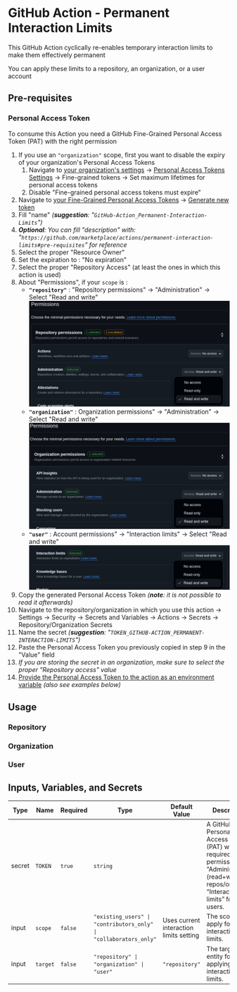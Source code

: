 # GitHub Action - Permanent Interaction Limits

This GitHub Action cyclically re-enables temporary interaction limits to make them effectively permanent

You can apply these limits to a repository, an organization, or a user account

## Pre-requisites

### Personal Access Token

To consume this Action you need a GitHub Fine-Grained Personal Access Token (PAT) with the right permission

1. If you use an `"organization"` scope, first you want to disable the expiry of your organization's Personal Access Tokens
	1. Navigate to [your organization's settings](https://github.com/organizations/<ORGANIZATION_NAME>/settings) → [Personal Access Tokens Settings](https://github.com/organizations/<ORGANIZATION_NAME>/settings/personal-access-tokens) → Fine-grained tokens → Set maximum lifetimes for personal access tokens
	2. Disable "Fine-grained personal access tokens must expire"
2. Navigate to [your Fine-Grained Personal Access Tokens](https://github.com/settings/personal-access-tokens) → [Generate new token](https://github.com/settings/personal-access-tokens/new)
3. Fill "name" _(**suggestion**: "`GitHub-Action_Permanent-Interaction-Limits`")_
4. _**Optional**: You can fill "description" with: "`https://github.com/marketplace/actions/permanent-interaction-limits#pre-requisites`" for reference_
5. Select the proper "Resource Owner"
6. Set the expiration to : "No expiration"
7. Select the proper "Repository Access" (at least the ones in which this action is used)
8. About "Permissions", if your `scope` is :
	- **`"repository"`** : "Repository permissions" → "Administration" → Select "Read and write"
	![Repository](docs/images/repository.png)
	- **`"organization"`** : Organization permissions" → "Administration" → Select "Read and write"
	![Organization](docs/images/organization.png)
	- **`"user"`** : Account permissions" → "Interaction limits" → Select "Read and write"
	![User](docs/images/user.png)
9. Copy the generated Personal Access Token _(**note**: it is not possible to read it afterwards)_
10. Navigate to the repository/organization in which you use this action → Settings → Security → Secrets and Variables → Actions → Secrets → Repository/Organization Secrets
11. Name the secret _(**suggestion**: "`TOKEN_GITHUB-ACTION_PERMANENT-INTERACTION-LIMITS`")_
12. Paste the Personal Access Token you previously copied in step 9 in the "Value" field
13. _If you are storing the secret in an organization, make sure to select the proper "Repository access" value_
14. [Provide the Personal Access Token to the action as an environment variable](https://docs.github.com/en/actions/how-tos/security-for-github-actions/security-guides/using-secrets-in-github-actions#using-secrets-in-a-workflow) _(also see examples below)_

## Usage

<!-- TEMPLATES -->

### Repository



### Organization



### User



## Inputs, Variables, and Secrets

| Type   | Name     | Required | Type                                                              | Default Value                           | Description                                                                                                                                         |
| ------ | -------- | -------- | ----------------------------------------------------------------- | --------------------------------------- | --------------------------------------------------------------------------------------------------------------------------------------------------- |
| secret | `TOKEN`  | `true`   | `string`                                                          |                                         | A GitHub Personal Access Token (PAT) with the required permissions: “Administration” (read+write) for repos/orgs or “Interaction limits” for users. |
| input  | `scope`  | `false`  | `"existing_users" \| "contributors_only" \| "collaborators_only"` | Uses current interaction limits setting | The scope to apply for the interaction limits.                                                                                                      |
| input  | `target` | `false`  | `"repository" \| "organization" \| "user"`                        | `"repository"`                          | The target entity for applying the interaction limits.                                                                                              |
